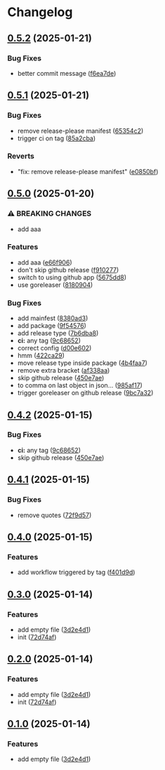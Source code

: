 # Changelog

## [0.5.2](https://github.com/AuStien/release-please-please/compare/v0.5.1...v0.5.2) (2025-01-21)


### Bug Fixes

* better commit message ([f6ea7de](https://github.com/AuStien/release-please-please/commit/f6ea7de094fa003292f3f3eadc27e5afad01505b))

## [0.5.1](https://github.com/AuStien/release-please-please/compare/v0.5.0...v0.5.1) (2025-01-21)


### Bug Fixes

* remove release-please manifest ([65354c2](https://github.com/AuStien/release-please-please/commit/65354c2e7ce7d42f99b0dd13ab41dcf7981d048c))
* trigger ci on tag ([85a2cba](https://github.com/AuStien/release-please-please/commit/85a2cbaee43535f75f0f1b9bb77e3f8b391fa6b1))


### Reverts

* "fix: remove release-please manifest" ([e0850bf](https://github.com/AuStien/release-please-please/commit/e0850bfa9dc06d901b60fb26a66413a0903cf304))

## [0.5.0](https://github.com/AuStien/release-please-please/compare/v0.4.1...v0.5.0) (2025-01-20)


### ⚠ BREAKING CHANGES

* add aaa

### Features

* add aaa ([e66f906](https://github.com/AuStien/release-please-please/commit/e66f906bb7564794baae6c1b8869648abda86783))
* don't skip github release ([f910277](https://github.com/AuStien/release-please-please/commit/f910277202e7ebad7f459ce0b3642481c6f89094))
* switch to using github app ([5675dd8](https://github.com/AuStien/release-please-please/commit/5675dd8cc5647676cb483e0a529c2a9d633e9954))
* use goreleaser ([8180904](https://github.com/AuStien/release-please-please/commit/8180904f18dfa84026813e3b1feb5c9e574d2e7d))


### Bug Fixes

* add mainfest ([8380ad3](https://github.com/AuStien/release-please-please/commit/8380ad34c2000787d06d2acc5de6217607852ac8))
* add package ([9f54576](https://github.com/AuStien/release-please-please/commit/9f5457644f0e2f911d5d447fe88c41fcbbd2c15e))
* add release type ([7b6dba8](https://github.com/AuStien/release-please-please/commit/7b6dba8bb0e82573cd1c786fee9f4d2e0b7c475c))
* **ci:** any tag ([9c68652](https://github.com/AuStien/release-please-please/commit/9c68652d53f0a4503b727fc1603e8ca0a30cbd9f))
* correct config ([d00e602](https://github.com/AuStien/release-please-please/commit/d00e602d90f9cec3f5bbe79fe44f188b9022713b))
* hmm ([422ca29](https://github.com/AuStien/release-please-please/commit/422ca29a7aceb2be41d1510123c1ae65b8a798b5))
* move release type inside package ([4b4faa7](https://github.com/AuStien/release-please-please/commit/4b4faa7c50cdc28cfc682e4660bbae9303a485d5))
* remove extra bracket ([af338aa](https://github.com/AuStien/release-please-please/commit/af338aae47a488ab5d304f41eaa67cd1e680e304))
* skip github release ([450e7ae](https://github.com/AuStien/release-please-please/commit/450e7aeb713423637aadd460be7152cc05f769d1))
* to comma on last object in json... ([985af17](https://github.com/AuStien/release-please-please/commit/985af171c13897342dc27601ae897b27dab4a1ec))
* trigger goreleaser on github release ([9bc7a32](https://github.com/AuStien/release-please-please/commit/9bc7a32da2c5f55e27d4f2a5d51dc42f2f28ef2c))

## [0.4.2](https://github.com/AuStien/release-please-please/compare/v0.4.1...v0.4.2) (2025-01-15)


### Bug Fixes

* **ci:** any tag ([9c68652](https://github.com/AuStien/release-please-please/commit/9c68652d53f0a4503b727fc1603e8ca0a30cbd9f))
* skip github release ([450e7ae](https://github.com/AuStien/release-please-please/commit/450e7aeb713423637aadd460be7152cc05f769d1))

## [0.4.1](https://github.com/AuStien/release-please-please/compare/v0.4.0...v0.4.1) (2025-01-15)


### Bug Fixes

* remove quotes ([72f9d57](https://github.com/AuStien/release-please-please/commit/72f9d57ae21a94bdeacf0940bb519112f812cf71))

## [0.4.0](https://github.com/AuStien/release-please-please/compare/v0.3.0...v0.4.0) (2025-01-15)


### Features

* add workflow triggered by tag ([f401d9d](https://github.com/AuStien/release-please-please/commit/f401d9d327f56e70e0cd864fc30374cd8fe9e1e8))

## [0.3.0](https://github.com/AuStien/release-please-please/compare/v0.2.0...v0.3.0) (2025-01-14)


### Features

* add empty file ([3d2e4d1](https://github.com/AuStien/release-please-please/commit/3d2e4d1fca15efd6e5d6af4da38a8de84a5c27a1))
* init ([72d74af](https://github.com/AuStien/release-please-please/commit/72d74af9fda0597254ebdc2b55a4590e0504caae))

## [0.2.0](https://github.com/AuStien/release-please-please/compare/v0.1.0...v0.2.0) (2025-01-14)


### Features

* add empty file ([3d2e4d1](https://github.com/AuStien/release-please-please/commit/3d2e4d1fca15efd6e5d6af4da38a8de84a5c27a1))
* init ([72d74af](https://github.com/AuStien/release-please-please/commit/72d74af9fda0597254ebdc2b55a4590e0504caae))

## [0.1.0](https://github.com/AuStien/release-please-please/compare/v0.0.0...v0.1.0) (2025-01-14)


### Features

* add empty file ([3d2e4d1](https://github.com/AuStien/release-please-please/commit/3d2e4d1fca15efd6e5d6af4da38a8de84a5c27a1))
